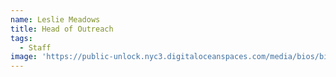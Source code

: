 ```yaml
---
name: Leslie Meadows
title: Head of Outreach
tags:
  - Staff
image: 'https://public-unlock.nyc3.digitaloceanspaces.com/media/bios/bio-Leslie.png'
---
```


